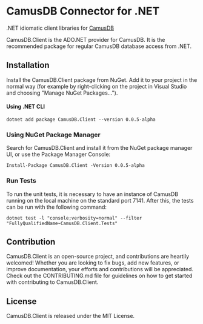 # CamusDB Connector for .NET

.NET idiomatic client libraries for [CamusDB](https://github.com/camusdb/camusdb)

CamusDB.Client is the ADO.NET provider for CamusDB. It is the recommended package for regular CamusDB database access from .NET.

## Installation

Install the CamusDB.Client package from NuGet. Add it to your project in the normal way (for example by right-clicking on the project in Visual Studio and choosing "Manage NuGet Packages...").

#### Using .NET CLI

```shell
dotnet add package CamusDB.Client --version 0.0.5-alpha
```

### Using NuGet Package Manager

Search for CamusDB.Client and install it from the NuGet package manager UI, or use the Package Manager Console:

```shell
Install-Package CamusDB.Client -Version 0.0.5-alpha
```

### Run Tests

To run the unit tests, it is necessary to have an instance of CamusDB running on the local machine on the standard port 7141. 
After this, the tests can be run with the following command:

```shell
dotnet test -l "console;verbosity=normal" --filter  "FullyQualifiedName~CamusDB.Client.Tests"
```

## Contribution

CamusDB.Client is an open-source project, and contributions are heartily welcomed! Whether you are looking to fix bugs, add new features, or improve documentation, your efforts and contributions will be appreciated. Check out the CONTRIBUTING.md file for guidelines on how to get started with contributing to CamusDB.Client.

## License

CamusDB.Client is released under the MIT License.
